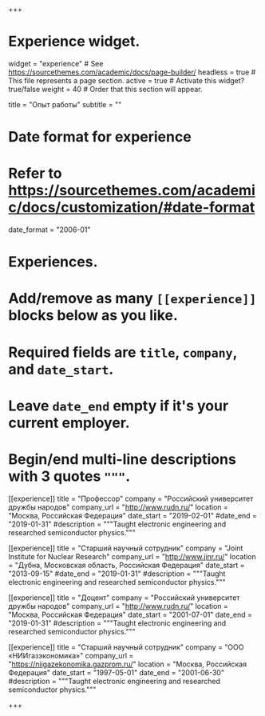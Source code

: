 +++
# Experience widget.
widget = "experience"  # See https://sourcethemes.com/academic/docs/page-builder/
headless = true  # This file represents a page section.
active = true  # Activate this widget? true/false
weight = 40  # Order that this section will appear.

title = "Опыт работы"
subtitle = ""

# Date format for experience
#   Refer to https://sourcethemes.com/academic/docs/customization/#date-format
date_format = "2006-01"

# Experiences.
#   Add/remove as many `[[experience]]` blocks below as you like.
#   Required fields are `title`, `company`, and `date_start`.
#   Leave `date_end` empty if it's your current employer.
#   Begin/end multi-line descriptions with 3 quotes `"""`.

[[experience]]
  title = "Профессор"
  company = "Российский университет дружбы народов"
  company_url = "http://www.rudn.ru/"
  location = "Москва, Российская Федерация"
  date_start = "2019-02-01"
  #date_end = "2019-01-31"
  #description = """Taught electronic engineering and researched semiconductor physics."""

[[experience]]
  title = "Старший научный сотрудник"
  company = "Joint Institute for Nuclear Research"
  company_url = "http://www.jinr.ru/"
  location = "Дубна, Московская область, Российская Федерация"
  date_start = "2013-09-15"
  #date_end = "2019-01-31"
  #description = """Taught electronic engineering and researched semiconductor physics."""

[[experience]]
  title = "Доцент"
  company = "Российский университет дружбы народов"
  company_url = "http://www.rudn.ru/"
  location = "Москва, Российская Федерация"
  date_start = "2001-07-01"
  date_end = "2019-01-31"
  #description = """Taught electronic engineering and researched semiconductor physics."""

[[experience]]
  title = "Старший научный сотрудник"
  company = "ООО «НИИгазэкономика»"
  company_url = "https://niigazekonomika.gazprom.ru/"
  location = "Москва, Российская Федерация"
  date_start = "1997-05-01"
  date_end = "2001-06-30"
  #description = """Taught electronic engineering and researched semiconductor physics."""

+++
